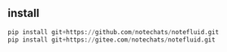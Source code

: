## install

```python
pip install git+https://github.com/notechats/notefluid.git
pip install git+https://gitee.com/notechats/notefluid.git
```


